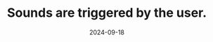 ---
N: '120'
Rubrique: Images et médias
title: Sounds are triggered by the user.
abstract: 
categories: ["Images and media"]
agrege: O4120-E031
opquast: '4 120'
indiceebook: '31'
description: "Rule n° 031"
before: "030"
weight: "031"
after: "032"
actif: '1'
layout: rules
date: 2024-09-18
tags: ["", ""]
objectif: ["", ""]
Meo: [""]
Controle: [""
]
epubcheck: 
ace: 
humancheck: true
Source: ["Opquast"]
Referentiel: [""]
Steps: ["", ""]
---